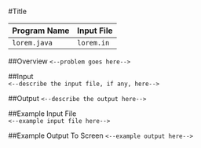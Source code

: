 #Title  

| Program Name | Input File |
|--------------|------------|
| `lorem.java` | `lorem.in` |  

##Overview
`<--problem goes here-->`  

##Input  
`<--describe the input file, if any, here-->`  
  
##Output
`<--describe the output here-->`  
  
##Example Input File  
`<--example input file here-->`  
  
##Example Output To Screen
`<--example output here-->`
